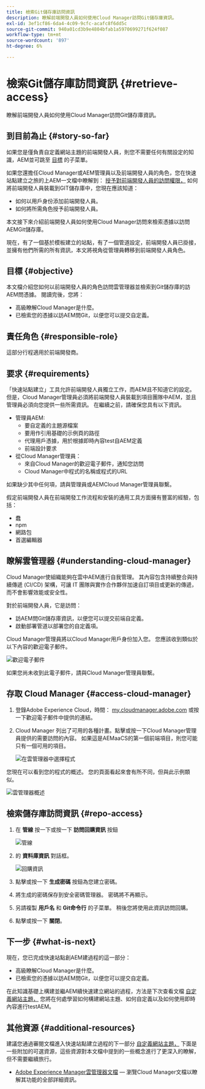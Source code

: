 ```yaml
---
title: 檢索Git儲存庫訪問資訊
description: 瞭解前端開發人員如何使用Cloud Manager訪問Git儲存庫資訊。
exl-id: 3ef1cf86-6da4-4c09-9cfc-acafc8f6dd5c
source-git-commit: 940a01cd3b9e4804bfab1a5970699271f624f087
workflow-type: tm+mt
source-wordcount: '897'
ht-degree: 6%

---
```


# 檢索Git儲存庫訪問資訊 {#retrieve-access}

瞭解前端開發人員如何使用Cloud Manager訪問Git儲存庫資訊。

## 到目前為止 {#story-so-far}

如果您是僅負責自定義網站主題的前端開發人員，則您不需要任何有關設定的知識，AEM並可跳至 [目標](#objective) 的子菜單。

如果您還擔任Cloud Manager或AEM管理員以及前端開發人員的角色，您在快速站點建立之旅的上AEM一文檔中瞭解到： [授予對前端開發人員的訪問權限，](grant-access.md) 如何將前端開發人員裝載到GIT儲存庫中，您現在應該知道：

* 如何以用戶身份添加前端開發人員。
* 如何將所需角色授予前端開發人員。

本文接下來介紹前端開發人員如何使用Cloud Manager訪問來檢索憑據以訪問AEMGit儲存庫。

現在，有了一個基於模板建立的站點，有了一個管道設定，前端開發人員已掛接，並擁有他們所需的所有資訊，本文將視角從管理員轉移到前端開發人員角色。

## 目標 {#objective}

本文檔介紹您如何以前端開發人員的角色訪問雲管理器並檢索到Git儲存庫的訪AEM問憑據。 閱讀完後，您將：

* 高級瞭解Cloud Manager是什麼。
* 已檢索您的憑據以訪AEM問Git，以便您可以提交自定義。

## 責任角色 {#responsible-role}

這部分行程適用於前端開發商。

## 要求 {#requirements}

「快速站點建立」工具允許前端開發人員獨立工作，而AEM且不知道它的設定。 但是，Cloud Manager管理員必須將前端開發人員裝載到項目團隊中AEM，並且管理員必須向您提供一些所需資訊。 在繼續之前，請確保您具有以下資訊。

* 管理員AEM:
   * 要自定義的主題源檔案
   * 要用作引用基礎的示例頁的路徑
   * 代理用戶憑據，用於根據即時內容test自AEM定義
   * 前端設計要求
* 從Cloud Manager管理員：
   * 來自Cloud Manager的歡迎電子郵件，通知您訪問
   * Cloud Manager中程式的名稱或程式的URL

如果缺少其中任何項，請與管理員或AEMCloud Manager管理員聯繫。

假定前端開發人員在前端開發工作流程和安裝的通用工具方面擁有豐富的經驗，包括：

* 蠢
* npm
* 網路包
* 首選編輯器

## 瞭解雲管理器 {#understanding-cloud-manager}

Cloud Manager使組織能夠在雲中AEM進行自我管理。 其內容包含持續整合與持續傳遞 (CI/CD) 架構，可讓 IT 團隊與實作合作夥伴加速自訂項目或更新的傳遞，而不會影響效能或安全性。

對於前端開發人員，它是訪問：

* 訪AEM問Git儲存庫資訊，以便您可以提交前端自定義。
* 啟動部署管道以部署您的自定義項。

Cloud Manager管理員將以Cloud Manager用戶身份加入您。 您應該收到類似於以下內容的歡迎電子郵件。

![歡迎電子郵件](assets/welcome-email.png)

如果您尚未收到此電子郵件，請與Cloud Manager管理員聯繫。

## 存取 Cloud Manager {#access-cloud-manager}

1. 登錄Adobe Experience Cloud，時間： [my.cloudmanager.adobe.com](https://my.cloudmanager.adobe.com/) 或按一下歡迎電子郵件中提供的連結。

1. Cloud Manager 列出了可用的各種計畫。點擊或按一下Cloud Manager管理員提供的需要訪問的內容。 如果這是AEMaaCS的第一個前端項目，則您可能只有一個可用的項目。

   ![在雲管理器中選擇程式](assets/cloud-manager-select-program.png)

您現在可以看到您的程式的概述。 您的頁面看起來會有所不同，但與此示例類似。

![雲管理器概述](assets/cloud-manager-overview.png)

## 檢索儲存庫訪問資訊 {#repo-access}

1. 在 **管線** 按一下或按一下 **訪問回購資訊** 按鈕

   ![管線](assets/pipelines-repo-info.png)

1. 的 **資料庫資訊** 對話框。

   ![回購資訊](assets/repo-info.png)

1. 點擊或按一下 **生成密碼** 按鈕為您建立密碼。

1. 將生成的密碼保存到安全密碼管理器。 密碼將不再顯示。

1. 另請複製 **用戶名** 和 **Git命令行** 的子菜單。 稍後您將使用此資訊訪問回購。

1. 點擊或按一下 **關閉**。

## 下一步 {#what-is-next}

現在，您已完成快速站點創AEM建過程的這一部分：

* 高級瞭解Cloud Manager是什麼。
* 已檢索您的憑據以訪AEM問Git，以便您可以提交自定義。

在此知識基礎上構建並繼AEM續快速建立網站的過程，方法是下次查看文檔 [自定義網站主題，](customize-theme.md) 您將在何處學習如何構建網站主題、如何自定義以及如何使用即時內容進行testAEM。

## 其他資源 {#additional-resources}

建議您通過審閱文檔進入快速站點建立過程的下一部分 [自定義網站主題，](customize-theme.md) 下面是一些附加的可選資源，這些資源對本文檔中提到的一些概念進行了更深入的瞭解，但不需要繼續旅行。

* [Adobe Experience Manager雲管理器文檔](https://experienceleague.adobe.com/docs/experience-manager-cloud-manager/using/introduction-to-cloud-manager.html?lang=zh-Hant)  — 瀏覽Cloud Manager文檔以瞭解其功能的全部詳細資訊。
